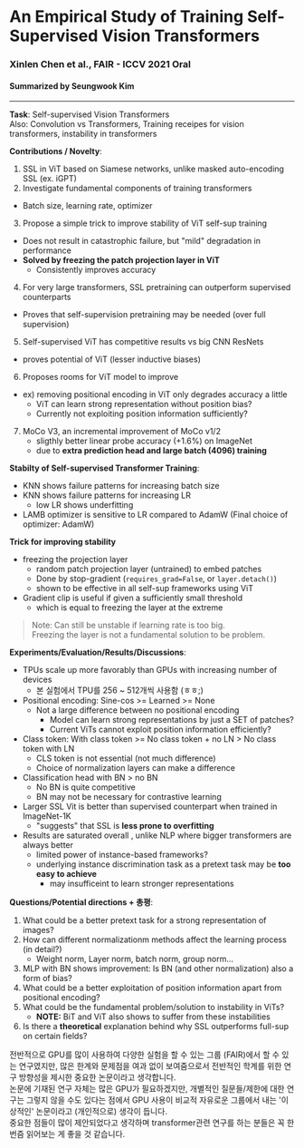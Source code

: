 # An Empirical Study of Training Self-Supervised Vision Transformers
### Xinlen Chen et al., FAIR - ICCV 2021 Oral
#### Summarized by Seungwook Kim
---

**Task**: Self-supervised Vision Transformers \
Also: Convolution vs Transformers, Training receipes for vision transformers, instability in transformers

**Contributions / Novelty**:
1. SSL in ViT based on Siamese networks, unlike masked auto-encoding SSL (ex. iGPT)
2. Investigate fundamental components of training transformers
* Batch size, learning rate, optimizer
3. Propose a simple trick to improve stability of ViT self-sup training
* Does not result in catastrophic failure, but "mild" degradation in performance
* **Solved by freezing the patch projection layer in ViT**
    * Consistently improves accuracy
4. For very large transformers, SSL pretraining can outperform supervised counterparts
* Proves that self-supervision pretraining may be needed (over full supervision)
5. Self-supervised ViT has competitive results vs big CNN ResNets 
* proves potential of ViT (lesser inductive biases)
6. Proposes rooms for ViT model to improve
* ex) removing positional encoding in ViT only degrades accuracy a little
    * ViT can learn strong representation without position bias?
    * Currently not exploiting position information sufficiently?
7. MoCo V3, an incremental improvement of MoCo v1/2
    * sligthly better linear probe accuracy (+1.6%) on ImageNet
    * due to **extra prediction head and large batch (4096) training**

**Stabilty of Self-supervised Transformer Training**:
* KNN shows failure patterns for increasing batch size
* KNN shows failure patterns for increasing LR
    * low LR shows underfitting
* LAMB optimizer is sensitive to LR compared to AdamW (Final choice of optimizer: AdamW)

**Trick for improving stability**
* freezing the projection layer
    * random patch projection layer (untrained) to embed patches
    * Done by stop-gradient (`requires_grad=False`, or `layer.detach()`)
    * shown to be effective in all self-sup frameworks using ViT
* Gradient clip is useful if given a sufficiently small threshold
    * which is equal to freezing the layer at the extreme

> Note: Can still be unstable if learning rate is too big. \
> Freezing the layer is not a fundamental solution to be problem.

**Experiments/Evaluation/Results/Discussions**:
* TPUs scale up more favorably than GPUs with increasing number of devices
    * 본 실험에서 TPU를 256 ~ 512개씩 사용함 (ㅎㅎ;)
* Positional encoding: Sine-cos >= Learned >= None 
    * Not a large difference between no positional encoding 
      * Model can learn strong representations by just a SET of patches?
      * Current ViTs cannot exploit position information efficiently?
* Class token: With class token >= No class token + no LN > No class token with LN
    * CLS token is not essential (not much difference)
    * Choice of normalization layers can make a difference
* Classification head with BN > no BN
    * No BN is quite competitive
    * BN may not be necessary for contrastive learning
* Larger SSL Vit is better than supervised counterpart when trained in ImageNet-1K
    * "suggests" that SSL is **less prone to overfitting**
* Results are saturated overall , unlike NLP where bigger transformers are always better
    * limited power of instance-based frameworks?
    * underlying instance discrimination task as a pretext task may be **too easy to achieve**
        * may insufficeint to learn stronger representations

**Questions/Potential directions + 총평**:
1. What could be a better pretext task for a strong representation of images?
2. How can different normalizationm methods affect the learning process (in detail?)
    * Weight norm, Layer norm, batch norm, group norm...
3. MLP with BN shows improvement: Is BN (and other normalization) also a form of bias?
4. What could be a better exploitation of position information apart from positional encoding?
5. What could be the fundamental problem/solution to instability in ViTs?
    * **NOTE:** BiT and ViT also shows to suffer from these instabilities
6. Is there a **theoretical** explanation behind why SSL outperforms full-sup on certain fields?

전반적으로 GPU를 많이 사용하여 다양한 실험을 할 수 있는 그룹 (FAIR)에서 할 수 있는 연구였지만, 많은 한계와 문제점을 여과 없이 보여줌으로서 전반적인 학계를 위한 연구 방향성을 제시한 중요한 논문이라고 생각합니다. \
논문에 기재된 연구 자체는 많은 GPU가 필요하겠지만, 개별적인 질문들/제한에 대한 연구는 그렇지 않을 수도 있다는 점에서 GPU 사용이 비교적 자유로운 그룹에서 내는 '이상적인' 논문이라고 (개인적으로) 생각이 듭니다. \
중요한 점들이 많이 제안되었다고 생각하며 transformer관련 연구를 하는 분들은 꼭 한번즘 읽어보는 게 좋을 것 같습니다.
